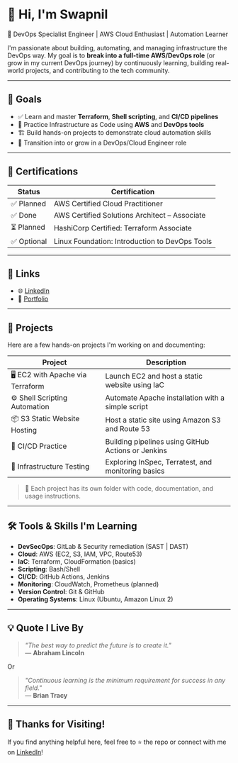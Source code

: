 # 👋 Hi, I'm Swapnil

🚀 DevOps Specialist Engineer | AWS Cloud Enthusiast | Automation Learner

I'm passionate about building, automating, and managing infrastructure the DevOps way. My goal is to **break into a full-time AWS/DevOps role** (or grow in my current DevOps journey) by continuously learning, building real-world projects, and contributing to the tech community.

---

## 🎯 Goals

- ✅ Learn and master **Terraform**, **Shell scripting**, and **CI/CD pipelines**
- 🔧 Practice Infrastructure as Code using **AWS** and **DevOps tools**
- 🏗️ Build hands-on projects to demonstrate cloud automation skills
- 💼 Transition into or grow in a DevOps/Cloud Engineer role

---

## 📜 Certifications

| Status | Certification |
|--------|---------------|
| ✅ Planned | AWS Certified Cloud Practitioner |
| ✅ Done | AWS Certified Solutions Architect – Associate |
| ⏳ Planned | HashiCorp Certified: Terraform Associate |
| ✅ Optional | Linux Foundation: Introduction to DevOps Tools |

---

## 🔗 Links

- 🌐 [LinkedIn](https://www.linkedin.com/in/swapnil-bendekar-728a2a7/)
- 📁 [Portfolio](https://github.com/spbendekar123/devopsbranding)

---

## 📂 Projects

Here are a few hands-on projects I'm working on and documenting:

| Project | Description |
|--------|-------------|
| 🖥️ EC2 with Apache via Terraform | Launch EC2 and host a static website using IaC |
| ⚙️ Shell Scripting Automation | Automate Apache installation with a simple script |
| 📦 S3 Static Website Hosting | Host a static site using Amazon S3 and Route 53 |
| 🔁 CI/CD Practice | Building pipelines using GitHub Actions or Jenkins |
| 🧪 Infrastructure Testing | Exploring InSpec, Terratest, and monitoring basics |

> 🔧 Each project has its own folder with code, documentation, and usage instructions.

---

## 🛠️ Tools & Skills I'm Learning
- **DevSecOps**: GitLab & Security remediation (SAST | DAST)
- **Cloud**: AWS (EC2, S3, IAM, VPC, Route53)
- **IaC**: Terraform, CloudFormation (basics)
- **Scripting**: Bash/Shell
- **CI/CD**: GitHub Actions, Jenkins
- **Monitoring**: CloudWatch, Prometheus (planned)
- **Version Control**: Git & GitHub
- **Operating Systems**: Linux (Ubuntu, Amazon Linux 2)

---

## 💡 Quote I Live By

> *"The best way to predict the future is to create it."*  
> — **Abraham Lincoln**

Or

> *"Continuous learning is the minimum requirement for success in any field."*  
> — **Brian Tracy**

---

## 🙌 Thanks for Visiting!

If you find anything helpful here, feel free to ⭐️ the repo or connect with me on [LinkedIn](https://www.linkedin.com/in/swapnil-bendekar-728a2a7/)!

